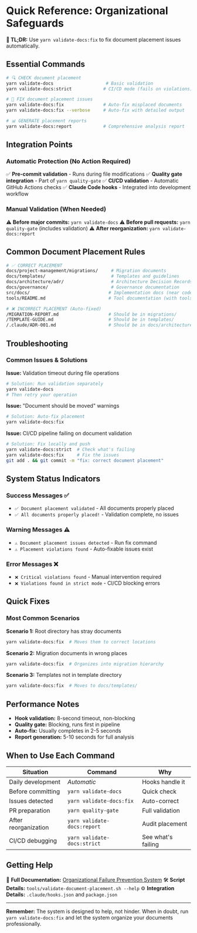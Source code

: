 # Quick Reference: Organizational Safeguards

**🚀 TL;DR:** Use `yarn validate-docs:fix` to fix document placement issues automatically.

## Essential Commands

```bash
# 🔍 CHECK document placement
yarn validate-docs                    # Basic validation
yarn validate-docs:strict            # CI/CD mode (fails on violations)

# 🔧 FIX document placement issues
yarn validate-docs:fix               # Auto-fix misplaced documents
yarn validate-docs:fix --verbose     # Auto-fix with detailed output

# 📊 GENERATE placement reports
yarn validate-docs:report            # Comprehensive analysis report
```

## Integration Points

### Automatic Protection (No Action Required)

✅ **Pre-commit validation** - Runs during file modifications
✅ **Quality gate integration** - Part of `yarn quality-gate`
✅ **CI/CD validation** - Automatic GitHub Actions checks
✅ **Claude Code hooks** - Integrated into development workflow

### Manual Validation (When Needed)

⚠️ **Before major commits:** `yarn validate-docs`
⚠️ **Before pull requests:** `yarn quality-gate` (includes validation)
⚠️ **After reorganization:** `yarn validate-docs:report`

## Common Document Placement Rules

```bash
# ✅ CORRECT PLACEMENT
docs/project-management/migrations/     # Migration documents
docs/templates/                         # Templates and guidelines
docs/architecture/adr/                  # Architecture Decision Records
docs/governance/                        # Governance documentation
src/docs/                              # Implementation docs (near code)
tools/README.md                        # Tool documentation (with tools)

# ❌ INCORRECT PLACEMENT (Auto-fixed)
/MIGRATION-REPORT.md                   # Should be in migrations/
/TEMPLATE-GUIDE.md                     # Should be in templates/
/.claude/ADR-001.md                    # Should be in docs/architecture/adr/
```

## Troubleshooting

### Common Issues & Solutions

**Issue:** Validation timeout during file operations
```bash
# Solution: Run validation separately
yarn validate-docs
# Then retry your operation
```

**Issue:** "Document should be moved" warnings
```bash
# Solution: Auto-fix placement
yarn validate-docs:fix
```

**Issue:** CI/CD pipeline failing on document validation
```bash
# Solution: Fix locally and push
yarn validate-docs:strict  # Check what's failing
yarn validate-docs:fix     # Fix the issues
git add . && git commit -m "fix: correct document placement"
```

## System Status Indicators

### Success Messages ✅
- `✅ Document placement validated` - All documents properly placed
- `✅ All documents properly placed!` - Validation complete, no issues

### Warning Messages ⚠️
- `⚠️ Document placement issues detected` - Run fix command
- `⚠️ Placement violations found` - Auto-fixable issues exist

### Error Messages ❌
- `❌ Critical violations found` - Manual intervention required
- `❌ Violations found in strict mode` - CI/CD blocking errors

## Quick Fixes

### Most Common Scenarios

**Scenario 1:** Root directory has stray documents
```bash
yarn validate-docs:fix  # Moves them to correct locations
```

**Scenario 2:** Migration documents in wrong places
```bash
yarn validate-docs:fix  # Organizes into migration hierarchy
```

**Scenario 3:** Templates not in template directory
```bash
yarn validate-docs:fix  # Moves to docs/templates/
```

## Performance Notes

- **Hook validation:** 8-second timeout, non-blocking
- **Quality gate:** Blocking, runs first in pipeline
- **Auto-fix:** Usually completes in 2-5 seconds
- **Report generation:** 5-10 seconds for full analysis

## When to Use Each Command

| Situation | Command | Why |
|-----------|---------|-----|
| Daily development | *Automatic* | Hooks handle it |
| Before committing | `yarn validate-docs` | Quick check |
| Issues detected | `yarn validate-docs:fix` | Auto-correct |
| PR preparation | `yarn quality-gate` | Full validation |
| After reorganization | `yarn validate-docs:report` | Audit placement |
| CI/CD debugging | `yarn validate-docs:strict` | See what's failing |

## Getting Help

🔗 **Full Documentation:** [Organizational Failure Prevention System](ORGANIZATIONAL-FAILURE-PREVENTION-SYSTEM.md)
🛠️ **Script Details:** `tools/validate-document-placement.sh --help`
⚙️ **Integration Details:** `.claude/hooks.json` and `package.json`

---
**Remember:** The system is designed to help, not hinder. When in doubt, run `yarn validate-docs:fix` and let the system organize your documents professionally.